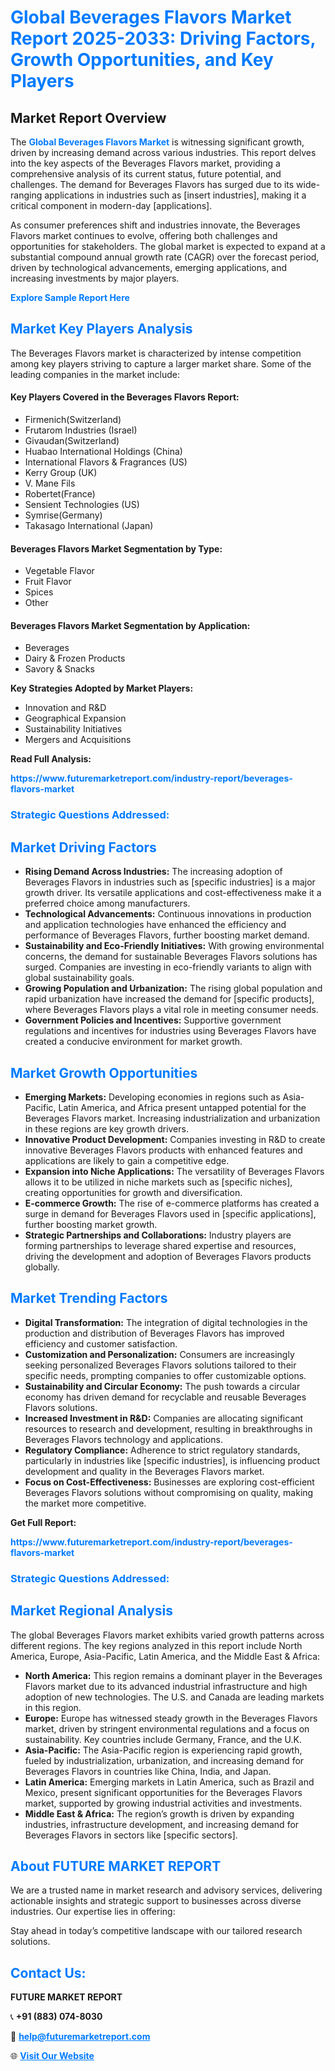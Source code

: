 <h1 style="color: #007BFF;">Global Beverages Flavors Market Report 2025-2033: Driving Factors, Growth Opportunities, and Key Players</h1>

<section id="overview">
<h2>Market Report Overview</h2>
<p>The <a href="https://www.futuremarketreport.com/industry-report/beverages-flavors-market" style="color: #007BFF; text-decoration: none;"><strong>Global Beverages Flavors Market</strong></a> is witnessing significant growth, driven by increasing demand across various industries. This report delves into the key aspects of the Beverages Flavors market, providing a comprehensive analysis of its current status, future potential, and challenges. The demand for Beverages Flavors has surged due to its wide-ranging applications in industries such as [insert industries], making it a critical component in modern-day [applications].</p>
<p>As consumer preferences shift and industries innovate, the Beverages Flavors market continues to evolve, offering both challenges and opportunities for stakeholders. The global market is expected to expand at a substantial compound annual growth rate (CAGR) over the forecast period, driven by technological advancements, emerging applications, and increasing investments by major players.</p>
</section>

<section id="overview">
<p><a href="https://www.futuremarketreport.com/request-sample/reportId=37295" style="color: #007BFF; text-decoration: none;"><strong>Explore Sample Report Here</strong></a></p>
</section>

<section id="key-players">
<h2 style="color: #007BFF;">Market Key Players Analysis</h2>
<p>The Beverages Flavors market is characterized by intense competition among key players striving to capture a larger market share. Some of the leading companies in the market include:</p>
<h4>Key Players Covered in the Beverages Flavors Report:</h4>
<ul><li>Firmenich(Switzerland)</li><li>Frutarom Industries (Israel)</li><li>Givaudan(Switzerland)</li><li>Huabao International Holdings (China)</li><li>International Flavors &amp; Fragrances (US)</li><li>Kerry Group (UK)</li><li>V. Mane Fils</li><li>Robertet(France)</li><li>Sensient Technologies (US)</li><li>Symrise(Germany)</li><li>Takasago International (Japan)</li></ul>
<h4>Beverages Flavors Market Segmentation by Type:</h4>
<ul><li>Vegetable Flavor</li><li>Fruit Flavor</li><li>Spices</li><li>Other</li></ul>

<h4>Beverages Flavors Market Segmentation by Application:</h4>
<ul><li>Beverages</li><li>Dairy &amp; Frozen Products</li><li>Savory &amp; Snacks</li></ul>
<p><strong>Key Strategies Adopted by Market Players:</strong></p>
<ul>
<li>Innovation and R&D</li>
<li>Geographical Expansion</li>
<li>Sustainability Initiatives</li>
<li>Mergers and Acquisitions</li>
</ul>
</section>

<section>
<p><strong>Read Full Analysis: </strong></p><a href="https://www.futuremarketreport.com/industry-report/beverages-flavors-market" style="color: #007BFF; text-decoration: none;"><strong>https://www.futuremarketreport.com/industry-report/beverages-flavors-market</strong></a>
<h3 style="color: #007BFF;">Strategic Questions Addressed:</h3>
</section>

<section id="driving-factors">
<h2 style="color: #007BFF;">Market Driving Factors</h2>
<ul>
<li><strong>Rising Demand Across Industries:</strong> The increasing adoption of Beverages Flavors in industries such as [specific industries] is a major growth driver. Its versatile applications and cost-effectiveness make it a preferred choice among manufacturers.</li>
<li><strong>Technological Advancements:</strong> Continuous innovations in production and application technologies have enhanced the efficiency and performance of Beverages Flavors, further boosting market demand.</li>
<li><strong>Sustainability and Eco-Friendly Initiatives:</strong> With growing environmental concerns, the demand for sustainable Beverages Flavors solutions has surged. Companies are investing in eco-friendly variants to align with global sustainability goals.</li>
<li><strong>Growing Population and Urbanization:</strong> The rising global population and rapid urbanization have increased the demand for [specific products], where Beverages Flavors plays a vital role in meeting consumer needs.</li>
<li><strong>Government Policies and Incentives:</strong> Supportive government regulations and incentives for industries using Beverages Flavors have created a conducive environment for market growth.</li>
</ul>
</section>

<section id="growth-opportunities">
<h2 style="color: #007BFF;">Market Growth Opportunities</h2>
<ul>
<li><strong>Emerging Markets:</strong> Developing economies in regions such as Asia-Pacific, Latin America, and Africa present untapped potential for the Beverages Flavors market. Increasing industrialization and urbanization in these regions are key growth drivers.</li>
<li><strong>Innovative Product Development:</strong> Companies investing in R&D to create innovative Beverages Flavors products with enhanced features and applications are likely to gain a competitive edge.</li>
<li><strong>Expansion into Niche Applications:</strong> The versatility of Beverages Flavors allows it to be utilized in niche markets such as [specific niches], creating opportunities for growth and diversification.</li>
<li><strong>E-commerce Growth:</strong> The rise of e-commerce platforms has created a surge in demand for Beverages Flavors used in [specific applications], further boosting market growth.</li>
<li><strong>Strategic Partnerships and Collaborations:</strong> Industry players are forming partnerships to leverage shared expertise and resources, driving the development and adoption of Beverages Flavors products globally.</li>
</ul>
</section>

<section id="trending-factors">
<h2 style="color: #007BFF;">Market Trending Factors</h2>
<ul>
<li><strong>Digital Transformation:</strong> The integration of digital technologies in the production and distribution of Beverages Flavors has improved efficiency and customer satisfaction.</li>
<li><strong>Customization and Personalization:</strong> Consumers are increasingly seeking personalized Beverages Flavors solutions tailored to their specific needs, prompting companies to offer customizable options.</li>
<li><strong>Sustainability and Circular Economy:</strong> The push towards a circular economy has driven demand for recyclable and reusable Beverages Flavors solutions.</li>
<li><strong>Increased Investment in R&D:</strong> Companies are allocating significant resources to research and development, resulting in breakthroughs in Beverages Flavors technology and applications.</li>
<li><strong>Regulatory Compliance:</strong> Adherence to strict regulatory standards, particularly in industries like [specific industries], is influencing product development and quality in the Beverages Flavors market.</li>
<li><strong>Focus on Cost-Effectiveness:</strong> Businesses are exploring cost-efficient Beverages Flavors solutions without compromising on quality, making the market more competitive.</li>
</ul>
</section>

<section>
<p><strong>Get Full Report: </strong></p><a href="https://www.futuremarketreport.com/industry-report/beverages-flavors-market" style="color: #007BFF; text-decoration: none;"><strong>https://www.futuremarketreport.com/industry-report/beverages-flavors-market</strong></a>
<h3 style="color: #007BFF;">Strategic Questions Addressed:</h3>
</section>


<section id="regional-analysis">
<h2 style="color: #007BFF;">Market Regional Analysis</h2>
<p>The global Beverages Flavors market exhibits varied growth patterns across different regions. The key regions analyzed in this report include North America, Europe, Asia-Pacific, Latin America, and the Middle East & Africa:</p>
<ul>
<li><strong>North America:</strong> This region remains a dominant player in the Beverages Flavors market due to its advanced industrial infrastructure and high adoption of new technologies. The U.S. and Canada are leading markets in this region.</li>
<li><strong>Europe:</strong> Europe has witnessed steady growth in the Beverages Flavors market, driven by stringent environmental regulations and a focus on sustainability. Key countries include Germany, France, and the U.K.</li>
<li><strong>Asia-Pacific:</strong> The Asia-Pacific region is experiencing rapid growth, fueled by industrialization, urbanization, and increasing demand for Beverages Flavors in countries like China, India, and Japan.</li>
<li><strong>Latin America:</strong> Emerging markets in Latin America, such as Brazil and Mexico, present significant opportunities for the Beverages Flavors market, supported by growing industrial activities and investments.</li>
<li><strong>Middle East & Africa:</strong> The region’s growth is driven by expanding industries, infrastructure development, and increasing demand for Beverages Flavors in sectors like [specific sectors].</li>
</ul>
</section>

<footer>
<h2 style="color: #007BFF;">About FUTURE MARKET REPORT</h2>
<p>We are a trusted name in market research and advisory services, delivering actionable insights and strategic support to businesses across diverse industries. Our expertise lies in offering:</p>

<p>Stay ahead in today’s competitive landscape with our tailored research solutions.</p>

<h2 style="color: #007BFF;">Contact Us:</h2>
<p><strong>FUTURE MARKET REPORT</strong></p>
<p>📞 <strong>+91 (883) 074-8030</strong></p>
<p>📧 <strong><a href="mailto:help@futuremarketreport.com" style="color: #007BFF;">help@futuremarketreport.com</a></strong></p>
<p>🌐 <strong><a href="https://www.futuremarketreport.com/" style="color: #007BFF;">Visit Our Website</a></strong></p>
</footer>